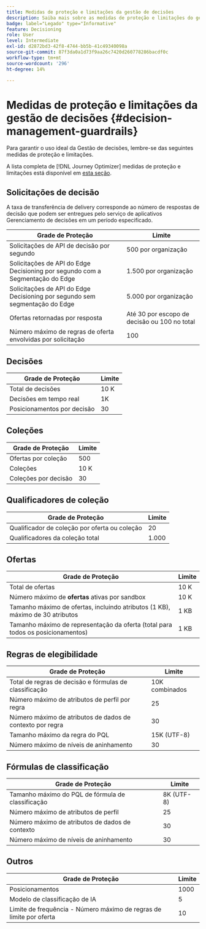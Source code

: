 ```yaml
---
title: Medidas de proteção e limitações da gestão de decisões
description: Saiba mais sobre as medidas de proteção e limitações do gerenciamento de decisão.
badge: label="Legado" type="Informative"
feature: Decisioning
role: User
level: Intermediate
exl-id: d2872bd3-42f8-4744-bb5b-41c49340098a
source-git-commit: 87f3da0a1d73f9aa26c7420d260778286bacdf0c
workflow-type: tm+mt
source-wordcount: '296'
ht-degree: 14%

---
```


# Medidas de proteção e limitações da gestão de decisões {#decision-management-guardrails}

Para garantir o uso ideal da Gestão de decisões, lembre-se das seguintes medidas de proteção e limitações.

A lista completa de [!DNL Journey Optimizer] medidas de proteção e limitações está disponível em [esta seção](../start/guardrails.md).

## Solicitações de decisão

A taxa de transferência de delivery corresponde ao número de respostas de decisão que podem ser entregues pelo serviço de aplicativos Gerenciamento de decisões em um período especificado.

| Grade de Proteção | Limite |
| ------- | ------- |
| Solicitações de API de decisão por segundo | 500 por organização |
| Solicitações de API do Edge Decisioning por segundo com a Segmentação do Edge | 1.500 por organização |
| Solicitações de API do Edge Decisioning por segundo sem segmentação do Edge | 5.000 por organização |
| Ofertas retornadas por resposta | Até 30 por escopo de decisão ou 100 no total |
| Número máximo de regras de oferta envolvidas por solicitação | 100 |

## Decisões

| Grade de Proteção | Limite |
| ------- | ------- |
| Total de decisões | 10 K |
| Decisões em tempo real | 1K |
| Posicionamentos por decisão | 30 |

## Coleções

| Grade de Proteção | Limite |
| ------- | ------- |
| Ofertas por coleção | 500 |
| Coleções | 10 K |
| Coleções por decisão | 30 |

## Qualificadores de coleção

| Grade de Proteção | Limite |
| ------- | ------- |
| Qualificador de coleção por oferta ou coleção | 20 |
| Qualificadores da coleção total | 1.000 |

## Ofertas

| Grade de Proteção | Limite |
| ------- | ------- |
| Total de ofertas | 10 K |
| Número máximo de **ofertas** ativas por sandbox | 10 K |
| Tamanho máximo de ofertas, incluindo atributos (1 KB), máximo de 30 atributos | 1 KB |
| Tamanho máximo de representação da oferta (total para todos os posicionamentos) | 1 KB |

## Regras de elegibilidade

| Grade de Proteção | Limite |
| ------- | ------- |
| Total de regras de decisão e fórmulas de classificação | 10K combinados |
| Número máximo de atributos de perfil por regra | 25 |
| Número máximo de atributos de dados de contexto por regra | 30 |
| Tamanho máximo da regra do PQL | 15K (UTF-8) |
| Número máximo de níveis de aninhamento | 30 |

## Fórmulas de classificação

| Grade de Proteção | Limite |
| ------- | ------- |
| Tamanho máximo do PQL de fórmula de classificação | 8K (UTF-8) |
| Número máximo de atributos de perfil | 25 |
| Número máximo de atributos de dados de contexto | 30 |
| Número máximo de níveis de aninhamento | 30 |

## Outros

| Grade de Proteção | Limite |
| ------- | ------- |
| Posicionamentos | 1000 |
| Modelo de classificação de IA | 5 |
| Limite de frequência - Número máximo de regras de limite por oferta | 10 |
